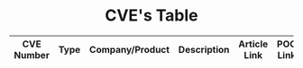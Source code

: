<h1 align="center"> CVE's Table</h1>

|CVE Number|Type|Company/Product|Description|Article Link|POC Link|
|---|---|---|---|---|---|

